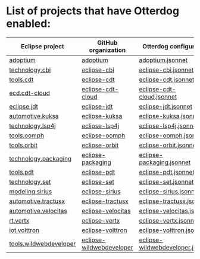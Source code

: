 <!---
File generated by "build_page.yml", DO NOT EDIT.
-->
# List of projects that have Otterdog enabled:

| Eclipse project | GitHub organization | Otterdog configuration |
| --------------- | ------------------- | ---------------------- |
| [adoptium](https://projects.eclipse.org/projects/adoptium) | [adoptium](https://github.com/adoptium) | [adoptium.jsonnet](https://github.com/adoptium/.eclipsefdn/blob/main/otterdog/adoptium.jsonnet) |
| [technology.cbi](https://projects.eclipse.org/projects/technology.cbi) | [eclipse-cbi](https://github.com/eclipse-cbi) | [eclipse-cbi.jsonnet](https://github.com/eclipse-cbi/.eclipsefdn/blob/main/otterdog/eclipse-cbi.jsonnet) |
| [tools.cdt](https://projects.eclipse.org/projects/tools.cdt) | [eclipse-cdt](https://github.com/eclipse-cdt) | [eclipse-cdt.jsonnet](https://github.com/eclipse-cdt/.eclipsefdn/blob/main/otterdog/eclipse-cdt.jsonnet) |
| [ecd.cdt-cloud](https://projects.eclipse.org/projects/ecd.cdt-cloud) | [eclipse-cdt-cloud](https://github.com/eclipse-cdt-cloud) | [eclipse-cdt-cloud.jsonnet](https://github.com/eclipse-cdt-cloud/.eclipsefdn/blob/main/otterdog/eclipse-cdt-cloud.jsonnet) |
| [eclipse.jdt](https://projects.eclipse.org/projects/eclipse.jdt) | [eclipse-jdt](https://github.com/eclipse-jdt) | [eclipse-jdt.jsonnet](https://github.com/eclipse-jdt/.eclipsefdn/blob/main/otterdog/eclipse-jdt.jsonnet) |
| [automotive.kuksa](https://projects.eclipse.org/projects/automotive.kuksa) | [eclipse-kuksa](https://github.com/eclipse-kuksa) | [eclipse-kuksa.jsonnet](https://github.com/eclipse-kuksa/.eclipsefdn/blob/main/otterdog/eclipse-kuksa.jsonnet) |
| [technology.lsp4j](https://projects.eclipse.org/projects/technology.lsp4j) | [eclipse-lsp4j](https://github.com/eclipse-lsp4j) | [eclipse-lsp4j.jsonnet](https://github.com/eclipse-lsp4j/.eclipsefdn/blob/main/otterdog/eclipse-lsp4j.jsonnet) |
| [tools.oomph](https://projects.eclipse.org/projects/tools.oomph) | [eclipse-oomph](https://github.com/eclipse-oomph) | [eclipse-oomph.jsonnet](https://github.com/eclipse-oomph/.eclipsefdn/blob/main/otterdog/eclipse-oomph.jsonnet) |
| [tools.orbit](https://projects.eclipse.org/projects/tools.orbit) | [eclipse-orbit](https://github.com/eclipse-orbit) | [eclipse-orbit.jsonnet](https://github.com/eclipse-orbit/.eclipsefdn/blob/main/otterdog/eclipse-orbit.jsonnet) |
| [technology.packaging](https://projects.eclipse.org/projects/technology.packaging) | [eclipse-packaging](https://github.com/eclipse-packaging) | [eclipse-packaging.jsonnet](https://github.com/eclipse-packaging/.eclipsefdn/blob/main/otterdog/eclipse-packaging.jsonnet) |
| [tools.pdt](https://projects.eclipse.org/projects/tools.pdt) | [eclipse-pdt](https://github.com/eclipse-pdt) | [eclipse-pdt.jsonnet](https://github.com/eclipse-pdt/.eclipsefdn/blob/main/otterdog/eclipse-pdt.jsonnet) |
| [technology.set](https://projects.eclipse.org/projects/technology.set) | [eclipse-set](https://github.com/eclipse-set) | [eclipse-set.jsonnet](https://github.com/eclipse-set/.eclipsefdn/blob/main/otterdog/eclipse-set.jsonnet) |
| [modeling.sirius](https://projects.eclipse.org/projects/modeling.sirius) | [eclipse-sirius](https://github.com/eclipse-sirius) | [eclipse-sirius.jsonnet](https://github.com/eclipse-sirius/.eclipsefdn/blob/main/otterdog/eclipse-sirius.jsonnet) |
| [automotive.tractusx](https://projects.eclipse.org/projects/automotive.tractusx) | [eclipse-tractusx](https://github.com/eclipse-tractusx) | [eclipse-tractusx.jsonnet](https://github.com/eclipse-tractusx/.eclipsefdn/blob/main/otterdog/eclipse-tractusx.jsonnet) |
| [automotive.velocitas](https://projects.eclipse.org/projects/automotive.velocitas) | [eclipse-velocitas](https://github.com/eclipse-velocitas) | [eclipse-velocitas.jsonnet](https://github.com/eclipse-velocitas/.eclipsefdn/blob/main/otterdog/eclipse-velocitas.jsonnet) |
| [rt.vertx](https://projects.eclipse.org/projects/rt.vertx) | [eclipse-vertx](https://github.com/eclipse-vertx) | [eclipse-vertx.jsonnet](https://github.com/eclipse-vertx/.eclipsefdn/blob/main/otterdog/eclipse-vertx.jsonnet) |
| [iot.volttron](https://projects.eclipse.org/projects/iot.volttron) | [eclipse-volttron](https://github.com/eclipse-volttron) | [eclipse-volttron.jsonnet](https://github.com/eclipse-volttron/.eclipsefdn/blob/main/otterdog/eclipse-volttron.jsonnet) |
| [tools.wildwebdeveloper](https://projects.eclipse.org/projects/tools.wildwebdeveloper) | [eclipse-wildwebdeveloper](https://github.com/eclipse-wildwebdeveloper) | [eclipse-wildwebdeveloper.jsonnet](https://github.com/eclipse-wildwebdeveloper/.eclipsefdn/blob/main/otterdog/eclipse-wildwebdeveloper.jsonnet) |

